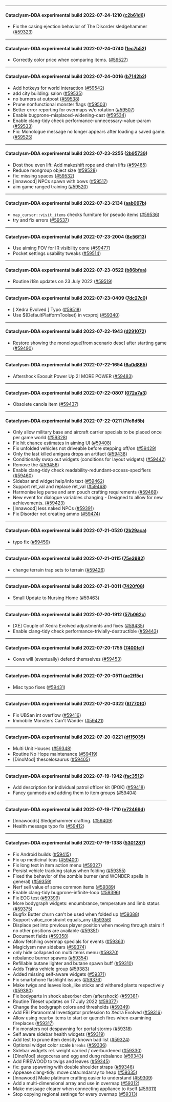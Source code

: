 
---

#### Cataclysm-DDA experimental build 2022-07-24-1210 ([c2b61d6](https://github.com/CleverRaven/Cataclysm-DDA/releases/tag/cdda-experimental-2022-07-24-1210))

* Fix the casing ejection behavior of The Disorder sledgehammer  ([#59323](https://github.com/CleverRaven/Cataclysm-DDA/pull/59323))

---

#### Cataclysm-DDA experimental build 2022-07-24-0740 ([1ec7b52](https://github.com/CleverRaven/Cataclysm-DDA/releases/tag/cdda-experimental-2022-07-24-0740))

* Correctly color price when comparing items. ([#59527](https://github.com/CleverRaven/Cataclysm-DDA/pull/59527))

---

#### Cataclysm-DDA experimental build 2022-07-24-0016 ([b7142b2](https://github.com/CleverRaven/Cataclysm-DDA/releases/tag/cdda-experimental-2022-07-24-0016))

* Add hotkeys for world interaction ([#59542](https://github.com/CleverRaven/Cataclysm-DDA/pull/59542))
* add city building: salon ([#59535](https://github.com/CleverRaven/Cataclysm-DDA/pull/59535))
* no burners at outpost ([#59538](https://github.com/CleverRaven/Cataclysm-DDA/pull/59538))
* Prune nonfunctional monster flags ([#59503](https://github.com/CleverRaven/Cataclysm-DDA/pull/59503))
* Better error reporting for overmaps w/o rotation ([#59507](https://github.com/CleverRaven/Cataclysm-DDA/pull/59507))
* Enable bugprone-misplaced-widening-cast ([#59534](https://github.com/CleverRaven/Cataclysm-DDA/pull/59534))
* Enable clang-tidy check performance-unnecessary-value-param ([#59533](https://github.com/CleverRaven/Cataclysm-DDA/pull/59533))
* Fix: Monologue message no longer appears after loading a saved game. ([#59525](https://github.com/CleverRaven/Cataclysm-DDA/pull/59525))

---

#### Cataclysm-DDA experimental build 2022-07-23-2255 ([2b95739](https://github.com/CleverRaven/Cataclysm-DDA/releases/tag/cdda-experimental-2022-07-23-2255))

* Dost thou even lift: Add makeshift rope and chain lifts ([#59485](https://github.com/CleverRaven/Cataclysm-DDA/pull/59485))
* Reduce mongroup object size ([#59528](https://github.com/CleverRaven/Cataclysm-DDA/pull/59528))
* fix: missing spaces ([#59532](https://github.com/CleverRaven/Cataclysm-DDA/pull/59532))
* [innawood] NPCs spawn with bows ([#59517](https://github.com/CleverRaven/Cataclysm-DDA/pull/59517))
* aim game ranged training ([#59520](https://github.com/CleverRaven/Cataclysm-DDA/pull/59520))

---

#### Cataclysm-DDA experimental build 2022-07-23-2134 ([aab097b](https://github.com/CleverRaven/Cataclysm-DDA/releases/tag/cdda-experimental-2022-07-23-2134))

* `map_cursor::visit_items` checks furniture for pseudo items ([#59536](https://github.com/CleverRaven/Cataclysm-DDA/pull/59536))
* try and fix errors ([#59537](https://github.com/CleverRaven/Cataclysm-DDA/pull/59537))

---

#### Cataclysm-DDA experimental build 2022-07-23-2004 ([8c56f13](https://github.com/CleverRaven/Cataclysm-DDA/releases/tag/cdda-experimental-2022-07-23-2004))

* Use aiming FOV for IR visibility cone ([#59477](https://github.com/CleverRaven/Cataclysm-DDA/pull/59477))
* Pocket settings usability tweaks ([#59514](https://github.com/CleverRaven/Cataclysm-DDA/pull/59514))

---

#### Cataclysm-DDA experimental build 2022-07-23-0522 ([b86bfea](https://github.com/CleverRaven/Cataclysm-DDA/releases/tag/cdda-experimental-2022-07-23-0522))

* Routine i18n updates on 23 July 2022 ([#59519](https://github.com/CleverRaven/Cataclysm-DDA/pull/59519))

---

#### Cataclysm-DDA experimental build 2022-07-23-0409 ([7dc27c0](https://github.com/CleverRaven/Cataclysm-DDA/releases/tag/cdda-experimental-2022-07-23-0409))

* [ Xedra Evolved ] Typo ([#59518](https://github.com/CleverRaven/Cataclysm-DDA/pull/59518))
* Use $(DefaultPlatformToolset) in vcxproj ([#59340](https://github.com/CleverRaven/Cataclysm-DDA/pull/59340))

---

#### Cataclysm-DDA experimental build 2022-07-22-1943 ([d291072](https://github.com/CleverRaven/Cataclysm-DDA/releases/tag/cdda-experimental-2022-07-22-1943))

* Restore showing the monologue[from scenario desc] after starting game ([#59490](https://github.com/CleverRaven/Cataclysm-DDA/pull/59490))

---

#### Cataclysm-DDA experimental build 2022-07-22-1654 ([6a0d865](https://github.com/CleverRaven/Cataclysm-DDA/releases/tag/cdda-experimental-2022-07-22-1654))

* Aftershock Exosuit Power Up 2! MORE POWER ([#59483](https://github.com/CleverRaven/Cataclysm-DDA/pull/59483))

---

#### Cataclysm-DDA experimental build 2022-07-22-0807 ([072a7a3](https://github.com/CleverRaven/Cataclysm-DDA/releases/tag/cdda-experimental-2022-07-22-0807))

* Obsolete canola item ([#59437](https://github.com/CleverRaven/Cataclysm-DDA/pull/59437))

---

#### Cataclysm-DDA experimental build 2022-07-22-0211 ([7fe8d5b](https://github.com/CleverRaven/Cataclysm-DDA/releases/tag/cdda-experimental-2022-07-22-0211))

* Only allow military base and aircraft carrier specials to be placed once per game world ([#59328](https://github.com/CleverRaven/Cataclysm-DDA/pull/59328))
* Fix hit chance estimates in aiming UI ([#59408](https://github.com/CleverRaven/Cataclysm-DDA/pull/59408))
* Fix unfolded vehicles not driveable before stepping off/on ([#59429](https://github.com/CleverRaven/Cataclysm-DDA/pull/59429))
* Only the last killed amigara drops an artifact ([#59438](https://github.com/CleverRaven/Cataclysm-DDA/pull/59438))
* Conditionally swap out widgets (conditions for layout widgets) ([#59442](https://github.com/CleverRaven/Cataclysm-DDA/pull/59442))
* Remove the ([#59456](https://github.com/CleverRaven/Cataclysm-DDA/pull/59456))
* Enable clang-tidy check readability-redundant-access-specifiers ([#59460](https://github.com/CleverRaven/Cataclysm-DDA/pull/59460))
* Sidebar and widget help/info text ([#59462](https://github.com/CleverRaven/Cataclysm-DDA/pull/59462))
* Support ret_val<void> and replace ret_val<bool> ([#59468](https://github.com/CleverRaven/Cataclysm-DDA/pull/59468))
* Harmonise leg purse and arm pouch crafting requirements ([#59469](https://github.com/CleverRaven/Cataclysm-DDA/pull/59469))
* New event for dialogue variables changing - Designed to allow for new achievements. ([#59423](https://github.com/CleverRaven/Cataclysm-DDA/pull/59423))
* [innawood] less naked NPCs ([#59391](https://github.com/CleverRaven/Cataclysm-DDA/pull/59391))
* Fix Disorder not creating ammo ([#59474](https://github.com/CleverRaven/Cataclysm-DDA/pull/59474))

---

#### Cataclysm-DDA experimental build 2022-07-21-0520 ([2b29aca](https://github.com/CleverRaven/Cataclysm-DDA/releases/tag/cdda-experimental-2022-07-21-0520))

* typo fix ([#59459](https://github.com/CleverRaven/Cataclysm-DDA/pull/59459))

---

#### Cataclysm-DDA experimental build 2022-07-21-0115 ([75e3982](https://github.com/CleverRaven/Cataclysm-DDA/releases/tag/cdda-experimental-2022-07-21-0115))

* change terrain trap sets to terrain ([#59426](https://github.com/CleverRaven/Cataclysm-DDA/pull/59426))

---

#### Cataclysm-DDA experimental build 2022-07-21-0011 ([7420f08](https://github.com/CleverRaven/Cataclysm-DDA/releases/tag/cdda-experimental-2022-07-21-0011))

* Small Update to Nursing Home ([#59463](https://github.com/CleverRaven/Cataclysm-DDA/pull/59463))

---

#### Cataclysm-DDA experimental build 2022-07-20-1912 ([57b062c](https://github.com/CleverRaven/Cataclysm-DDA/releases/tag/cdda-experimental-2022-07-20-1912))

* [XE] Couple of Xedra Evolved adjustments and fixes ([#59435](https://github.com/CleverRaven/Cataclysm-DDA/pull/59435))
* Enable clang-tidy check performance-trivially-destructible ([#59443](https://github.com/CleverRaven/Cataclysm-DDA/pull/59443))

---

#### Cataclysm-DDA experimental build 2022-07-20-1755 ([7400fe1](https://github.com/CleverRaven/Cataclysm-DDA/releases/tag/cdda-experimental-2022-07-20-1755))

* Cows will (eventually) defend themselves ([#59453](https://github.com/CleverRaven/Cataclysm-DDA/pull/59453))

---

#### Cataclysm-DDA experimental build 2022-07-20-0511 ([ae2ff5c](https://github.com/CleverRaven/Cataclysm-DDA/releases/tag/cdda-experimental-2022-07-20-0511))

* Misc typo fixes ([#59431](https://github.com/CleverRaven/Cataclysm-DDA/pull/59431))

---

#### Cataclysm-DDA experimental build 2022-07-20-0322 ([8f770f0](https://github.com/CleverRaven/Cataclysm-DDA/releases/tag/cdda-experimental-2022-07-20-0322))

* Fix UBSan int overflow ([#59416](https://github.com/CleverRaven/Cataclysm-DDA/pull/59416))
* Immobile Monsters Can't Wander ([#59421](https://github.com/CleverRaven/Cataclysm-DDA/pull/59421))

---

#### Cataclysm-DDA experimental build 2022-07-20-0221 ([df15035](https://github.com/CleverRaven/Cataclysm-DDA/releases/tag/cdda-experimental-2022-07-20-0221))

* Multi Unit Houses ([#59348](https://github.com/CleverRaven/Cataclysm-DDA/pull/59348))
* Routine No Hope maintenance ([#59419](https://github.com/CleverRaven/Cataclysm-DDA/pull/59419))
* [DinoMod] thescelosaurus ([#59405](https://github.com/CleverRaven/Cataclysm-DDA/pull/59405))

---

#### Cataclysm-DDA experimental build 2022-07-19-1942 ([fac3512](https://github.com/CleverRaven/Cataclysm-DDA/releases/tag/cdda-experimental-2022-07-19-1942))

* Add description for individual patrol officer kit (IPOK) ([#59418](https://github.com/CleverRaven/Cataclysm-DDA/pull/59418))
* Fancy gunmods and adding them to item groups ([#59404](https://github.com/CleverRaven/Cataclysm-DDA/pull/59404))

---

#### Cataclysm-DDA experimental build 2022-07-19-1710 ([e72469d](https://github.com/CleverRaven/Cataclysm-DDA/releases/tag/cdda-experimental-2022-07-19-1710))

* [Innawoods] Sledgehammer crafting. ([#59409](https://github.com/CleverRaven/Cataclysm-DDA/pull/59409))
* Health message typo fix ([#59412](https://github.com/CleverRaven/Cataclysm-DDA/pull/59412))

---

#### Cataclysm-DDA experimental build 2022-07-19-1338 ([5301287](https://github.com/CleverRaven/Cataclysm-DDA/releases/tag/cdda-experimental-2022-07-19-1338))

* Fix Android builds ([#59415](https://github.com/CleverRaven/Cataclysm-DDA/pull/59415))
* Fix up medicinal teas ([#59400](https://github.com/CleverRaven/Cataclysm-DDA/pull/59400))
* Fix long text in item action menu ([#59327](https://github.com/CleverRaven/Cataclysm-DDA/pull/59327))
* Persist vehicle tracking status when folding ([#59355](https://github.com/CleverRaven/Cataclysm-DDA/pull/59355))
* Fixed the behavior of the zombie burner (and WONDER spells in general) ([#59359](https://github.com/CleverRaven/Cataclysm-DDA/pull/59359))
* Nerf sell value of some common items ([#59389](https://github.com/CleverRaven/Cataclysm-DDA/pull/59389))
* Enable clang-tidy bugprone-infinite-loop ([#59396](https://github.com/CleverRaven/Cataclysm-DDA/pull/59396))
* Fix EOC test ([#59399](https://github.com/CleverRaven/Cataclysm-DDA/pull/59399))
* More bodygraph widgets: encumbrance, temperature and limb status ([#59375](https://github.com/CleverRaven/Cataclysm-DDA/pull/59375))
* Bugfix Butter churn can't be used when folded up ([#59388](https://github.com/CleverRaven/Cataclysm-DDA/pull/59388))
* Support value_constraint equals_any ([#59356](https://github.com/CleverRaven/Cataclysm-DDA/pull/59356))
* Displace pet into previous player position when moving through stairs if no other positions are available ([#59351](https://github.com/CleverRaven/Cataclysm-DDA/pull/59351))
* Document fields ([#59358](https://github.com/CleverRaven/Cataclysm-DDA/pull/59358))
* Allow fetching overmap specials for events ([#59363](https://github.com/CleverRaven/Cataclysm-DDA/pull/59363))
* Magiclysm new sidebars ([#59374](https://github.com/CleverRaven/Cataclysm-DDA/pull/59374))
* only hide collapsed on multi items menu ([#59370](https://github.com/CleverRaven/Cataclysm-DDA/pull/59370))
* rebalance burner spawns ([#59354](https://github.com/CleverRaven/Cataclysm-DDA/pull/59354))
* Refillable butane lighter and butane spawn buff ([#59310](https://github.com/CleverRaven/Cataclysm-DDA/pull/59310))
* Adds Trains vehicle group ([#59383](https://github.com/CleverRaven/Cataclysm-DDA/pull/59383))
* Added missing self-aware widgets ([#59371](https://github.com/CleverRaven/Cataclysm-DDA/pull/59371))
* Fix smartphone flashlight issues ([#59376](https://github.com/CleverRaven/Cataclysm-DDA/pull/59376))
* Make twigs and leaves look_like sticks and withered plants respectively ([#59380](https://github.com/CleverRaven/Cataclysm-DDA/pull/59380))
* Fix bodyparts in shock absorber cbm (aftershock) ([#59381](https://github.com/CleverRaven/Cataclysm-DDA/pull/59381))
* Routine Tileset updates on 17 July 2022 ([#59377](https://github.com/CleverRaven/Cataclysm-DDA/pull/59377))
* Change the bodygraph colors and thresholds ([#59349](https://github.com/CleverRaven/Cataclysm-DDA/pull/59349))
* Add FBI Paranormal Investigator profession to Xedra Evolved ([#59316](https://github.com/CleverRaven/Cataclysm-DDA/pull/59316))
* Allow using nearby items to start or quench fires when examining fireplaces ([#59317](https://github.com/CleverRaven/Cataclysm-DDA/pull/59317))
* Fix monsters not despawning for portal storms ([#59318](https://github.com/CleverRaven/Cataclysm-DDA/pull/59318))
* Self aware sidebar health widgets ([#59319](https://github.com/CleverRaven/Cataclysm-DDA/pull/59319))
* Add test to prune item density known bad list ([#59324](https://github.com/CleverRaven/Cataclysm-DDA/pull/59324))
* Optional widget color scale `breaks` ([#59336](https://github.com/CleverRaven/Cataclysm-DDA/pull/59336))
* Sidebar widgets rel. weight carried / overburdened ([#59330](https://github.com/CleverRaven/Cataclysm-DDA/pull/59330))
* [DinoMod] stegoceras and egg and dung rebalance ([#59343](https://github.com/CleverRaven/Cataclysm-DDA/pull/59343))
* Add FIREWOOD to twigs and leaves ([#59345](https://github.com/CleverRaven/Cataclysm-DDA/pull/59345))
* fix: guns spawning with double shoulder straps ([#59346](https://github.com/CleverRaven/Cataclysm-DDA/pull/59346))
* Appease clang-tidy: move cata::mdarray to heap ([#59335](https://github.com/CleverRaven/Cataclysm-DDA/pull/59335))
* [Innawood] Make platinum crafting easier to understand ([#59309](https://github.com/CleverRaven/Cataclysm-DDA/pull/59309))
* Add a multi-dimensional array and use in overmap ([#59312](https://github.com/CleverRaven/Cataclysm-DDA/pull/59312))
* Make message clearer when connecting appliance to itself ([#59311](https://github.com/CleverRaven/Cataclysm-DDA/pull/59311))
* Stop copying regional settings for every overmap ([#59313](https://github.com/CleverRaven/Cataclysm-DDA/pull/59313))
